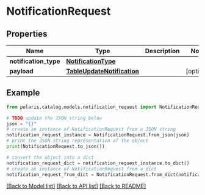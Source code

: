 <!--

 Licensed to the Apache Software Foundation (ASF) under one
 or more contributor license agreements.  See the NOTICE file
 distributed with this work for additional information
 regarding copyright ownership.  The ASF licenses this file
 to you under the Apache License, Version 2.0 (the
 "License"); you may not use this file except in compliance
 with the License.  You may obtain a copy of the License at

   http://www.apache.org/licenses/LICENSE-2.0

 Unless required by applicable law or agreed to in writing,
 software distributed under the License is distributed on an
 "AS IS" BASIS, WITHOUT WARRANTIES OR CONDITIONS OF ANY
 KIND, either express or implied.  See the License for the
 specific language governing permissions and limitations
 under the License.

-->
# NotificationRequest

## Properties

Name | Type | Description | Notes
------------ | ------------- | ------------- | -------------
**notification_type** | [**NotificationType**](NotificationType.md) |  | 
**payload** | [**TableUpdateNotification**](TableUpdateNotification.md) |  | [optional] 

## Example

```python
from polaris.catalog.models.notification_request import NotificationRequest

# TODO update the JSON string below
json = "{}"
# create an instance of NotificationRequest from a JSON string
notification_request_instance = NotificationRequest.from_json(json)
# print the JSON string representation of the object
print(NotificationRequest.to_json())

# convert the object into a dict
notification_request_dict = notification_request_instance.to_dict()
# create an instance of NotificationRequest from a dict
notification_request_from_dict = NotificationRequest.from_dict(notification_request_dict)
```
[[Back to Model list]](../README.md#documentation-for-models) [[Back to API list]](../README.md#documentation-for-api-endpoints) [[Back to README]](../README.md)


